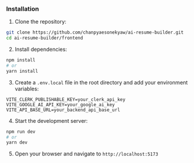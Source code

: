### Installation

1. Clone the repository:
```bash
git clone https://github.com/chanpyaesonekyaw/ai-resume-builder.git
cd ai-resume-builder/frontend
```

2. Install dependencies:
```bash
npm install
# or
yarn install
```

3. Create a `.env.local` file in the root directory and add your environment variables:
```env
VITE_CLERK_PUBLISHABLE_KEY=your_clerk_api_key
VITE_GOOGLE_AI_API_KEY=your_google_ai_key
VITE_API_BASE_URL=your_backend_api_base_url
```

4. Start the development server:
```bash
npm run dev
# or
yarn dev
```

5. Open your browser and navigate to `http://localhost:5173`

